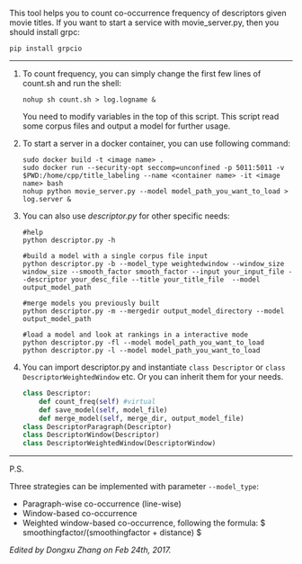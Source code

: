 
This tool helps you to count co-occurrence frequency of descriptors given movie titles.
If you want to start a service with movie_server.py, then you should install grpc: 
```shell
pip install grpcio
```

----

1. To count frequency, you can simply change the first few lines of count.sh and run the shell:

   ```shell
   nohup sh count.sh > log.logname &
   ```
   You need to modify variables in the top of this script. 
   This script read some corpus files and output a model for further usage.
   
2. To start a server in a docker container, you can use following command:
   ```shell
   sudo docker build -t <image name> .
   sudo docker run --security-opt seccomp=unconfined -p 5011:5011 -v $PWD:/home/cpp/title_labeling --name <container name> -it <image name> bash
   nohup python movie_server.py --model model_path_you_want_to_load > log.server &
   ```

3. You can also use *descriptor.py* for other specific needs:

   ```shell
   #help
   python descriptor.py -h

   #build a model with a single corpus file input
   python descriptor.py -b --model_type weightedwindow --window_size window_size --smooth_factor smooth_factor --input your_input_file --descriptor your_desc_file --title your_title_file  --model output_model_path

   #merge models you previously built
   python descriptor.py -m --mergedir output_model_directory --model output_model_path 

   #load a model and look at rankings in a interactive mode
   python descriptor.py -fl --model model_path_you_want_to_load 
   python descriptor.py -l --model model_path_you_want_to_load 
   ```

4. You can import descriptor.py and instantiate `class Descriptor` or `class DescriptorWeightedWindow`  etc. Or you can inherit them for your needs.

   ```python
   class Descriptor:
       def count_freq(self) #virtual
       def save_model(self, model_file)
       def merge_model(self, merge_dir, output_model_file)
   class DescriptorParagraph(Descriptor)
   class DescriptorWindow(Descriptor)
   class DescriptorWeightedWindow(DescriptorWindow)
   ```
----

P.S. 

Three strategies can be implemented with parameter `--model_type`: 
* Paragraph-wise co-occurrence (line-wise)
* Window-based co-occurrence
* Weighted window-based co-occurrence, following the formula: $ smoothingfactor/(smoothingfactor + distance) $

*Edited by Dongxu Zhang on Feb 24th, 2017.*
   ​
